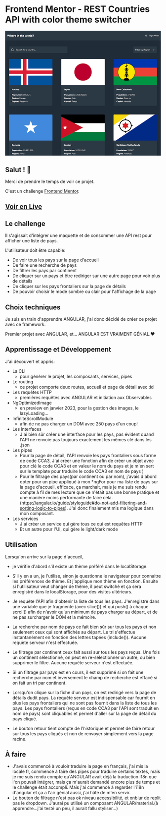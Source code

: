 # Frontend Mentor - REST Countries API with color theme switcher

![Design preview for the REST Countries API with color theme switcher coding challenge](./screenshot.png)

## Salut ! 👋

Merci de prendre le temps de voir ce projet.

C'est un challenge [Frontend Mentor](https://www.frontendmentor.io).


## [Voir en Live](https://olive-webdev.github.io/rest-countries-api-with-color-theme-switcher-master/)

## Le challenge

Il s'agissait d'intégrer une maquette et de consommer une API rest pour afficher une liste de pays.

L'utilisateur doit être capable:

- De voir tous les pays sur la page d'accueil
- De faire une recherche de pays
- De filtrer les pays par continent
- De cliquer sur un pays et être rediriger sur une autre page pour voir plus de détails
- De cliquer sur les pays frontaliers sur la page de détails
- De pouvoir choisir le mode sombre ou clair pour l'affichage de la page

## Choix techniques

Je suis en train d'apprendre ANGULAR, j'ai donc décidé de créer ce projet avec ce framework.

Premier projet avec ANGULAR, et... ANGULAR EST VRAIMENT GÉNIAL.♥️

## Apprentissage et Développement

J'ai découvert et appris:

* La CLI 
    * pour générer le projet, les composants, services, pipes
* Le routing
    * ce projet comporte deux routes, accueil et page de détail avec :id
* Les requètes HTTP
    * premières requêtes avec ANGULAR et initiation aux Observables
* NgOptimizedImage
    * en preview en janvier 2023, pour la gestion des images, le lazyLoading...
* InfiniteScrollModule
    * afin de ne pas charger un DOM avec 250 pays d'un coup!
* Les interfaces
    * J'ai bien sûr créer une interface pour les pays, pas évident quand l'API ne renvoie pas toujours exactement les mêmes clé dans les .json
* Les pipes
    * Pour la page de détail, l'API renvoie les pays frontaliers sous forme de code CCA3, J'ai créer une fonction afin de créer un objet avec pour clé le code CCA3 et en valeur le nom du pays et je m'en sert sur le template pour traduire le code CCA3 en nom de pays )
    * Pour le filtrage des pays(par continent ou par nom), j'avais d'abord opter pour un pipe appliqué à mon *ngFor pour ma liste de pays sur la page d'accueil, efficace, ça marchait, mais je me suis rendu compte à fil de mes lecture que ce n'était pas une bonne pratique et une manière moins performante de faire cela.(https://angular.io/guide/styleguide#do-not-add-filtering-and-sorting-logic-to-pipes). J'ai donc finalement mis ma logique dans mon composant.
* Les services
    * J'ai créer un service qui gère tous ce qui est requêtes HTTP
    * Et un autre pour l'UI, qui gère le light/dark mode

## Utilisation

Lorsqu'on arrive sur la page d'accueil,

- je vérifie d'abord s'il existe un thème préféré dans le localStorage.
- S'il y en a un, je l'utilise, sinon je questionne le navigateur pour connaitre les préférences de thème. Et j'applique mon thème en fonction. Ensuite si l'utilisateur veut changer de thème, il peut switché et ça sera enregistré dans le localStorage, pour des visites ultérieurs.

- Je requète l'API afin d'obtenir la liste de tous les pays. J'enregistre dans une variable que je fragmente (avec slice()) et qui push() à chaque scroll() afin de n'avoir qu'un minimum de pays charger au départ, et de ne pas surcharger le DOM et la mémoire.

- La recherche par nom de pays ce fait bien sûr sur tous les pays et non seulement ceux qui sont affichés au départ.
Le tri s'effectue instantanément en fonction des lettres tapées (include()). Aucune requète serveur n'est effectuée.
- Le filtrage par continent ceux fait aussi sur tous les pays reçus. Une fois un continent sélectionné, on peut en re-sélectionner un autre, ou bien supprimer le filtre. Aucune requète serveur n'est effectuée.
- Si un filtrage par pays est en cours, il est supprimé si on fait une recherche par nom et inversement le champ de recherche est effacé si on fait un tri par continent.
- Lorsqu'on clique sur la fiche d'un pays, on est redirigé vers la page de détails dudit pays. La requète serveur est indispensable car fournit en plus les pays frontaliers qui ne sont pas fournit dans la liste de tous les pays.
Les pays frontaliers (reçus en code CCA3 par l'API sont traduit en nom de pays) sont cliquables et permet d'aller sur la page de détail du pays cliqué.
- Le bouton retour tient compte de l'historique et permet de faire retour sur tous les pays cliqués et non de renvoyer simplement vers la page racine.

## À faire

- J'avais commencé à vouloir traduire la page en français, j'ai mis la locale fr, commencé à faire des pipes pour traduire certains textes, mais je me suis rendu compte qu'ANGULAR avait déjà la traduction i18n que l'on pouvait intégrer, mais ça m'aurait demandé encore plus de temps et le challenge était accompli. Mais j'ai commencé à regarder l'i18n d'angular et ça a l'air génial aussi, j'ai hâte de m'en servir.
- Le bouton de filtrage n'est pas ok niveau accessibilité, et onblur de replit pas le dropdown. J'aurai pu utilisé un composant ANGULAR/material.(à apprendre...j'ai testé un peu, il aurait fallu styliser...)
